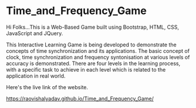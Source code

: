 # Time_and_Frequency_Game

Hi Folks...This is a Web-Based Game built using Bootstrap, HTML, CSS, JavaScript and JQuery. 

This Interactive Learning Game is being developed to demonstrate the concepts of time synchronization and its applications. The basic concept of clock, time synchronization and frequency syntonisation at various levels of accuracy is demonstrated. There are four levels in the learning process, with a specific task to achieve in each level which is related to the application in real world.

Here's the live link of the website.

https://raovishalyadav.github.io/Time_and_Frequency_Game/

